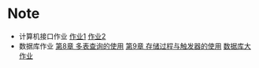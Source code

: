 # Note
- 计算机接口作业
[作业1](计算机接口作业/作业1.md)
[作业2](计算机接口作业/作业2.md)
- 数据库作业
[第8章 多表查询的使用](数据库作业/第8章%20多表查询的使用.md)
[第9章 存储过程与触发器的使用](数据库作业/第9章%20存储过程与触发器的使用.md)
[数据库大作业](数据库作业/数据库大作业.md)
	
